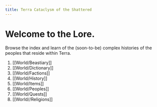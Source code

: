 ```yaml
---
title: Terra Cataclysm of the Shattered
---
```


# Welcome to the Lore.

Browse the index and learn of the (soon-to-be) complex histories of the peoples that reside within Terra.

1. [[World/Beastiary]]
2. [[World/Dictionary]]
3. [[World/Factions]]
4. [[World/History]]
5. [[World/Items]]
6. [[World/Peoples]]
7. [[World/Quests]]
8. [[World//Religions]]